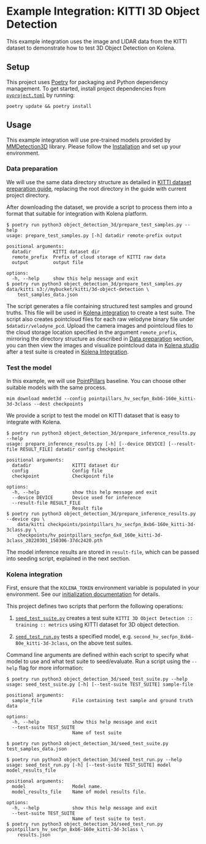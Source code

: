 # Example Integration: KITTI 3D Object Detection

This example integration uses the image and LIDAR data from the KITTI dataset to
demonstrate how to test 3D Object Detection on Kolena.

## Setup

This project uses [Poetry](https://python-poetry.org/) for packaging and Python dependency management. To get started,
install project dependencies from [`pyproject.toml`](./pyproject.toml) by running:

```shell
poetry update && poetry install
```

## Usage

This example integration will use pre-trained models provided by [MMDetection3D](https://github.com/open-mmlab/mmdetection3d/blob/main/docs/en/model_zoo.md) library. Please follow the [Installation](https://mmdetection3d.readthedocs.io/en/latest/get_started.html#installation) and set up your environment.

### Data preparation

We will use the same data directory structure as detailed in [KITTI dataset preparation guide](https://mmdetection3d.readthedocs.io/en/latest/advanced_guides/datasets/kitti.html), replacing the root directory in the guide with current project directory.

After downloading the dataset, we provide a script to process them into a format that suitable for integration with
Kolena platform.

```
$ poetry run python3 object_detection_3d/prepare_test_samples.py --help
usage: prepare_test_samples.py [-h] datadir remote-prefix output

positional arguments:
  datadir        KITTI dataset dir
  remote_prefix  Prefix of cloud storage of KITTI raw data
  output         output file

options:
  -h, --help     show this help message and exit
$ poetry run python3 object_detection_3d/prepare_test_samples.py data/kitti s3://mybucket/kitti/3d-object-detection \
    test_samples_data.json
```

The script generates a file containing structured test samples and ground truths. This file will be used in
[Kolena integration](#kolena-integration) to create a test suite. The script also creates pointcloud files for each raw
velodyne binary file under `$datadir/velodyne_pcd`. Upload the camera images and pointcloud files to the cloud storage
location specified in the argument `remote_prefix`, mirroring the directory structure as described in
[Data preparation](#data-preparation) section, you can then view the images and visualize pointcloud data in
[Kolena studio](https://app.kolena.io/redirect/studio) after a test suite is created in
[Kolena Integration](#kolena-integration).

### Test the model

In this example, we will use [PointPillars](https://github.com/open-mmlab/mmdetection3d/tree/main/configs/pointpillars)
baseline. You can choose other suitable models with the same process.

```
mim download mmdet3d --config pointpillars_hv_secfpn_8xb6-160e_kitti-3d-3class --dest checkpoints
```

We provide a script to test the model on KITTI dataset that is easy to integrate with Kolena.

```
$ poetry run python3 object_detection_3d/prepare_inference_results.py --help
usage: prepare_inference_results.py [-h] [--device DEVICE] [--result-file RESULT_FILE] datadir config checkpoint

positional arguments:
  datadir               KITTI dataset dir
  config                Config file
  checkpoint            Checkpoint file

options:
  -h, --help            show this help message and exit
  --device DEVICE       Device used for inference
  --result-file RESULT_FILE
                        Result file
$ poetry run python3 object_detection_3d/prepare_inference_results.py --device cpu \
    data/kitti checkpoints/pointpillars_hv_secfpn_8xb6-160e_kitti-3d-3class.py \
    checkpoints/hv_pointpillars_secfpn_6x8_160e_kitti-3d-3class_20220301_150306-37dc2420.pth
```

The model inference results are stored in `result-file`, which can be passed into seeding script, explained in the
next section.

### Kolena integration

First, ensure that the `KOLENA_TOKEN` environment variable is populated in your environment. See our
[initialization documentation](https://docs.kolena.io/installing-kolena/#initialization) for details.

This project defines two scripts that perform the following operations:

1. [`seed_test_suite.py`](object_detection_3d/seed_test_suite.py) creates a test suite `KITTI 3D Object Detection :: training :: metrics` using KITTI dataset for 3D object detection.

2. [`seed_test_run.py`](object_detection_3d/seed_test_run.py) tests a specified model, e.g. `second_hv_secfpn_8xb6-80e_kitti-3d-3class`, on the above test suites.

Command line arguments are defined within each script to specify what model to use and what test suite to seed/evaluate.
Run a script using the `--help` flag for more information:

```
$ poetry run python3 object_detection_3d/seed_test_suite.py --help
usage: seed_test_suite.py [-h] [--test-suite TEST_SUITE] sample-file

positional arguments:
  sample_file           File containing test sample and ground truth data

options:
  -h, --help            show this help message and exit
  --test-suite TEST_SUITE
                        Name of test suite

$ poetry run python3 object_detection_3d/seed_test_suite.py test_samples_data.json
```


```
$ poetry run python3 object_detection_3d/seed_test_run.py --help
usage: seed_test_run.py [-h] [--test-suite TEST_SUITE] model model_results_file

positional arguments:
  model                 Model name.
  model_results_file    Name of model results file.

options:
  -h, --help            show this help message and exit
  --test-suite TEST_SUITE
                        Name of test suite to test.
$ poetry run python3 object_detection_3d/seed_test_run.py pointpillars_hv_secfpn_8xb6-160e_kitti-3d-3class \
    results.json
```
